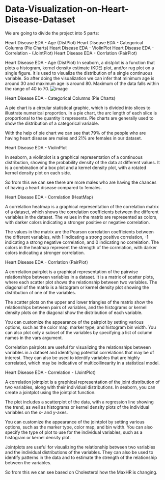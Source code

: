 # Data-Visualization-on-Heart-Disease-Dataset
We are going to divide the project into 5 parts:

Heart Disease EDA - Age (DistPlot)
Heart Disease EDA - Categorical Columns (Pie Charts)
Heart Disease EDA - ViolinPlot
Heart Disease EDA - Correlation - (JointPlot)
Heart Disease EDA - Corrlation (PairPlot)

Heart Disease EDA - Age (DistPlot)
In seaborn, a distplot is a function that plots a histogram, kernel density estimate (KDE) plot, and/or rug plot on a single figure. It is used to visualize the distribution of a single continuous variable.
So after doing the visualization we can infer that minimum age is around 30 and maximum age is around 80. Maximum of the data falls within the range of 40 to 70.
![image](https://github.com/Swastik-2k/Data-Visualization-on-Heart-Disease-Dataset/assets/79494966/df945ff8-e7b8-478f-b3b6-ee043eab685c)

Heart Disease EDA - Categorical Columns (Pie Charts)

A pie chart is a circular statistical graphic, which is divided into slices to illustrate numerical proportion. In a pie chart, the arc length of each slice is proportional to the quantity it represents. Pie charts are generally used to show the distribution of a categorical variable.


 
With the help of pie chart we can see that 79% of the people who are having heart disease are males and 21% are females in our dataset.

 

 

Heart Disease EDA - ViolinPlot

In seaborn, a violinplot is a graphical representation of a continuous distribution, showing the probability density of the data at different values. It is a combination of a box plot and a kernel density plot, with a rotated kernel density plot on each side.


 
So from this we can see there are more males who are having the chances of having a heart disease compared to females.

 

 

Heart Disease EDA - Correlation (HeatMap)

A correlation heatmap is a graphical representation of the correlation matrix of a dataset, which shows the correlation coefficients between the different variables in the dataset. The values in the matrix are represented as colors, with darker colors indicating a stronger positive or negative correlation.

The values in the matrix are the Pearson correlation coefficients between the different variables, with 1 indicating a strong positive correlation, -1 indicating a strong negative correlation, and 0 indicating no correlation. The colors in the heatmap represent the strength of the correlation, with darker colors indicating a stronger correlation.


 
 

Heart Disease EDA - Corrlation (PairPlot)

A correlation pairplot is a graphical representation of the pairwise relationships between variables in a dataset. It is a matrix of scatter plots, where each scatter plot shows the relationship between two variables. The diagonal of the matrix is a histogram or kernel density plot showing the distribution of one of the variables.

The scatter plots on the upper and lower triangles of the matrix show the relationships between pairs of variables, and the histograms or kernel density plots on the diagonal show the distribution of each variable.

You can customize the appearance of the pairplot by setting various options, such as the color map, marker type, and histogram bin width. You can also plot only a subset of the variables by specifying a list of column names in the vars argument.

Correlation pairplots are useful for visualizing the relationships between variables in a dataset and identifying potential correlations that may be of interest. They can also be used to identify variables that are highly correlated, which may be indicative of multicollinearity in a statistical model.

 

 

Heart Disease EDA - Correlation - (JointPlot)

A correlation jointplot is a graphical representation of the joint distribution of two variables, along with their individual distributions. In seaborn, you can create a jointplot using the jointplot function.

The plot includes a scatterplot of the data, with a regression line showing the trend, as well as histograms or kernel density plots of the individual variables on the x- and y-axes.

You can customize the appearance of the jointplot by setting various options, such as the marker type, color map, and bin width. You can also specify the type of plot to use for the individual variables, such as a histogram or kernel density plot.

Jointplots are useful for visualizing the relationship between two variables and the individual distributions of the variables. They can also be used to identify patterns in the data and to estimate the strength of the relationship between the variables.

 


 
So from this we can see based on Cholesterol how the MaxHR is changing.
